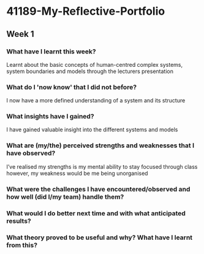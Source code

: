 # 41189-My-Reflective-Portfolio

## Week 1

### What have I learnt this week?

Learnt about the basic concepts of human-centred complex systems, system boundaries and models through the lecturers presentation

### What do I 'now know' that I did not before?

I now have a more defined understanding of a system and its structure

### What insights have I gained?

I have gained valuable insight into the different systems and models 

### What are (my/the) perceived strengths and weaknesses that I have observed?

I’ve realised my strengths is my mental ability to stay focused through class however, my weakness would be me being unorganised

### What were the challenges I have encountered/observed and how well (did I/my team) handle them?

### What would I do better next time and with what anticipated results?

### What theory proved to be useful and why? What have I learnt from this?
